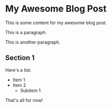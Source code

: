 # My Awesome Blog Post

This is some content for my awesome blog post.

<div>
  <p>This is a paragraph.</p>
  <p>This is another paragraph.
</div>

## Section 1

Here's a list:
- Item 1
- Item 2
  - Subitem 1

That's all for now!
